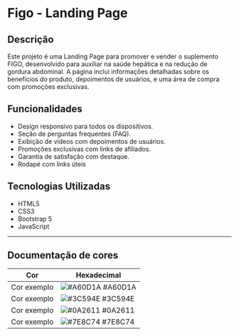 # Figo - Landing Page

## Descrição

Este projeto é uma Landing Page para promover e vender o suplemento FIGO, desenvolvido para auxiliar na saúde hepática e na redução de gordura abdominal. A página inclui informações detalhadas sobre os benefícios do produto, depoimentos de usuários, e uma área de compra com promoções exclusivas.

## Funcionalidades

- Design responsivo para todos os dispositivos.
- Seção de perguntas frequentes (FAQ).
- Exibição de vídeos com depoimentos de usuários.
- Promoções exclusivas com links de afiliados.
- Garantia de satisfação com destaque.
- Rodapé com links úteis

## Tecnologias Utilizadas

- HTML5
- CSS3
- Bootstrap 5
- JavaScript

---
## Documentação de cores

| Cor               | Hexadecimal                                                |
| ----------------- | ---------------------------------------------------------------- |
| Cor exemplo       | ![#A60D1A](https://via.placeholder.com/10/A60D1A?text=+) #A60D1A |
| Cor exemplo       | ![#3C594E](https://via.placeholder.com/10/3C594E?text=+) #3C594E |
| Cor exemplo       | ![#0A2611](https://via.placeholder.com/10/0A2611?text=+) #0A2611 |
| Cor exemplo       | ![#7E8C74](https://via.placeholder.com/10/7E8C74?text=+) #7E8C74 |

